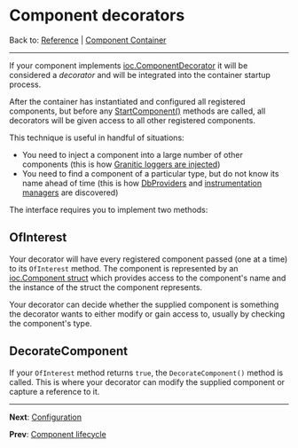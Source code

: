# Component decorators
Back to: [Reference](README.md) | [Component Container](ioc-index.md)

---

If your component implements [ioc.ComponentDecorator](https://godoc.org/github.com/graniticio/granitic/ioc#ComponentDecorator)
it will be considered a _decorator_ and will be integrated into the container startup process.

After the container has instantiated and configured all registered components, but before any [StartComponent()](ioc-lifecycle.md)
methods are called, all decorators will be given access to all other registered components.

This technique is useful in handful of situations:

  * You need to inject a component into a large number of other components (this is how [Granitic loggers are injected](log-principles.md))
  * You need to find a component of a particular type, but do not know its name ahead of time (this is how [DbProviders](db-provider.md) 
  and [instrumentation managers](ws-instrumentation.md) are discovered)

The interface requires you to implement two methods:

## OfInterest

Your decorator will have every registered component passed (one at a time) to its `OfInterest` method. The component
is represented by an [ioc.Component struct](https://godoc.org/github.com/graniticio/granitic/ioc#Component) which
provides access to the component's name and the instance of the struct the component represents.

Your decorator can decide whether the supplied component is something the decorator wants to either modify or gain
access to, usually by checking the component's type.


## DecorateComponent

If your `OfInterest` method returns `true`, the `DecorateComponent()` method is called. This is where your decorator can
modify the supplied component or capture a reference to it.

---
**Next**: [Configuration](cfg-index.md)

**Prev**: [Component lifecycle](ioc-lifecycle.md)